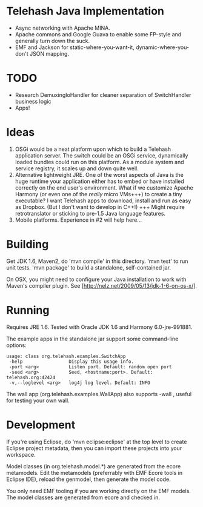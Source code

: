 Telehash Java Implementation
============================
* Async networking with Apache MINA.
* Apache commons and Google Guava to enable some FP-style and generally turn down the suck.
* EMF and Jackson for static-where-you-want-it, dynamic-where-you-don't JSON mapping.

TODO
====
* Research DemuxingIoHandler for cleaner separation of SwitchHandler business logic
* Apps!

Ideas
=====
1. OSGi would be a neat platform upon which to build a Telehash application server.
  The switch could be an OSGi service, dynamically loaded bundles could run on this platform.
  As a module system and service registry, it scales up and down quite well.
2. Alternative lightweight JRE. One of the worst aspects of Java is the huge runtime
  your application either has to embed or have installed correctly on the end user's environment.
  What if we customize Apache Harmony (or even one of the *really* micro VMs+++) to create a tiny 
  executable? I want Telehash apps to download, install and run as easy as Dropbox. (But I don't want
  to develop in C++!)
  +++ Might require retrotranslator or sticking to pre-1.5 Java language features.
3. Mobile platforms. Experience in #2 will help here...

Building
========
Get JDK 1.6, Maven2, do 'mvn compile' in this directory. 'mvn test' to run unit tests.
'mvn package' to build a standalone, self-contained jar. 

On OSX, you might need to configure your Java installation to work with Maven's compiler plugin.
See [http://nelz.net/2009/05/13/jdk-1-6-on-os-x/].

Running
=======
Requires JRE 1.6. Tested with Oracle JDK 1.6 and Harmony 6.0-jre-991881.

The example apps in the standalone jar support some command-line options:

    usage: class org.telehash.examples.SwitchApp
     -help                 Display this usage info.
     -port <arg>           Listen port. Default: random open port
     -seed <arg>           Seed, <hostname:port>. Default: telehash.org:42424
     -v,--loglevel <arg>   log4j log level. Default: INFO

The wall app (org.telehash.examples.WallApp) also supports -wall <arg>, useful for testing your own wall.

Development
===========
If you're using Eclipse, do 'mvn eclipse:eclipse' at the top level to create Eclipse project metadata, 
then you can import these projects into your workspace.

Model classes (in org.telehash.model.*) are generated from the ecore metamodels. Edit the metamodels (preferrably with 
EMF Ecore tools in Eclipse IDE), reload the genmodel, then generate the model code.

You only need EMF tooling if you are working directly on the EMF models. The model classes 
are generated from ecore and checked in.
